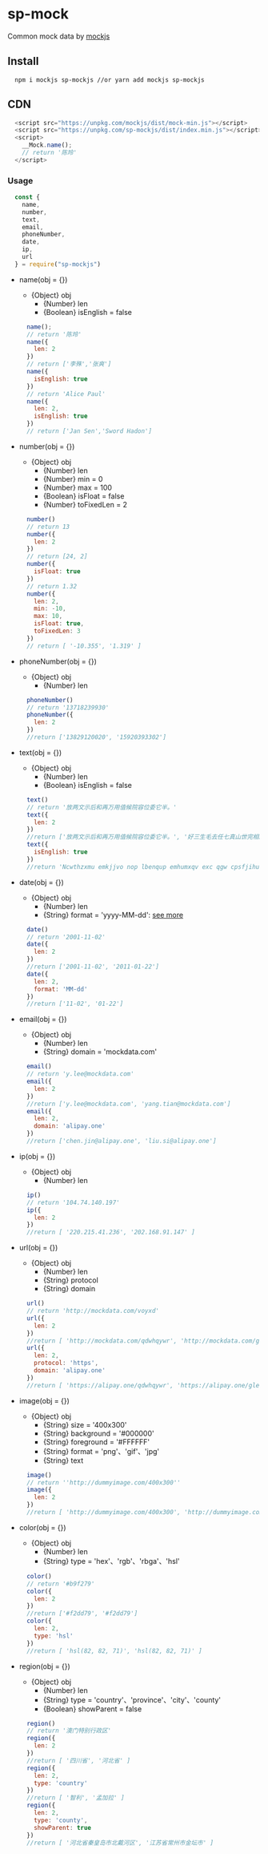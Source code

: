 # sp-mock

Common mock data by [mockjs](http://mockjs.com/)

## Install

``` node
  npm i mockjs sp-mockjs //or yarn add mockjs sp-mockjs
```

## CDN

``` js
  <script src="https://unpkg.com/mockjs/dist/mock-min.js"></script>
  <script src="https://unpkg.com/sp-mockjs/dist/index.min.js"></script>
  <script>
    __Mock.name();
    // return '陈玲'
  </script>
```

### Usage

``` js
  const {
    name,
    number,
    text,
    email,
    phoneNumber,
    date,
    ip,
    url
  } = require("sp-mockjs")
```

* name(obj = {})
  * {Object} obj
    * {Number} len
    * {Boolean} isEnglish = false

  ``` js
    name();
    // return '陈玲'
    name({
      len: 2
    })
    // return ['李殊','张爽']
    name({
      isEnglish: true
    })
    // return 'Alice Paul'
    name({
      len: 2,
      isEnglish: true
    })
    // return ['Jan Sen','Sword Hadon']
  ```

* number(obj = {})
  * {Object} obj
    * {Number} len
    * {Number} min = 0
    * {Number} max = 100
    * {Boolean} isFloat = false
    * {Number} toFixedLen = 2

  ``` js
    number()
    // return 13
    number({
      len: 2
    })
    // return [24, 2]
    number({
      isFloat: true
    })
    // return 1.32
    number({
      len: 2,
      min: -10,
      max: 10,
      isFloat: true,
      toFixedLen: 3
    })
    // return [ '-10.355', '1.319' ]
  ```

* phoneNumber(obj = {})
  * {Object} obj
    * {Number} len

  ``` js
    phoneNumber()
    // return '13718239930'
    phoneNumber({
      len: 2
    })
    //return ['13829120020', '15920393302']
  ```

* text(obj = {})
  * {Object} obj
    * {Number} len
    * {Boolean} isEnglish = false

  ``` js
    text()
    // return '放两文示后和再万用值候院容位委它半。'
    text({
      len: 2
    })
    //return ['放两文示后和再万用值候院容位委它半。', '好三生毛去任七真山世完相。']
    text({
      isEnglish: true
    })
    //return 'Ncwthzxmu emkjjvo nop lbenqup emhumxqv exc qgw cpsfjihu khbri qyfqbbr nyfviby ugiz ehdsoe ctjnoq jwcdqt.'
  ```

* date(obj = {})
  * {Object} obj
    * {Number} len
    * {String} format = 'yyyy-MM-dd': [see more](https://github.com/nuysoft/Mock/wiki/Date)

  ``` js
    date()
    // return '2001-11-02'
    date({
      len: 2
    })
    //return ['2001-11-02', '2011-01-22']
    date({
      len: 2,
      format: 'MM-dd'
    })
    //return ['11-02', '01-22']
  ```

* email(obj = {})
  * {Object} obj
    * {Number} len
    * {String} domain = 'mockdata.com'

  ``` js
    email()
    // return 'y.lee@mockdata.com'
    email({
      len: 2
    })
    //return ['y.lee@mockdata.com', 'yang.tian@mockdata.com']
    email({
      len: 2,
      domain: 'alipay.one'
    })
    //return ['chen.jin@alipay.one', 'liu.si@alipay.one']
  ```

* ip(obj = {})
  * {Object} obj
    * {Number} len

  ``` js
    ip()
    // return '104.74.140.197'
    ip({
      len: 2
    })
    //return [ '220.215.41.236', '202.168.91.147' ]
  ```

* url(obj = {})
  * {Object} obj
    * {Number} len
    * {String} protocol
    * {String} domain

  ``` js
    url()
    // return 'http://mockdata.com/voyxd'
    url({
      len: 2
    })
    //return [ 'http://mockdata.com/qdwhqywr', 'http://mockdata.com/glenhg' ]
    url({
      len: 2,
      protocol: 'https',
      domain: 'alipay.one'
    })
    //return [ 'https://alipay.one/qdwhqywr', 'https://alipay.one/glenhg' ]
  ```

* image(obj = {})
  * {Object} obj
    * {String} size = '400x300'
    * {String} background = '#000000'
    * {String} foreground = '#FFFFFF'
    * {String} format = 'png'、'gif'、'jpg'
    * {String} text

  ``` js
    image()
    // return ''http://dummyimage.com/400x300''
    image({
      len: 2
    })
    //return [ 'http://dummyimage.com/400x300', 'http://dummyimage.com/400x300']
  ```

* color(obj = {})
  * {Object} obj
    * {Number} len
    * {String} type = 'hex'、'rgb'、'rbga'、'hsl'

  ``` js
    color()
    // return '#b9f279'
    color({
      len: 2
    })
    //return ['#f2dd79', '#f2dd79']
    color({
      len: 2,
      type: 'hsl'
    })
    //return [ 'hsl(82, 82, 71)', 'hsl(82, 82, 71)' ]
  ```

* region(obj = {})
  * {Object} obj
    * {Number} len
    * {String} type = 'country'、'province'、'city'、'county'
    * {Boolean} showParent = false

  ``` js
    region()
    // return '澳门特别行政区'
    region({
      len: 2
    })
    //return [ '四川省', '河北省' ]
    region({
      len: 2,
      type: 'country'
    })
    //return [ '智利', '孟加拉' ]
    region({
      len: 2,
      type: 'county',
      showParent: true
    })
    //return [ '河北省秦皇岛市北戴河区', '江苏省常州市金坛市' ]
  ```